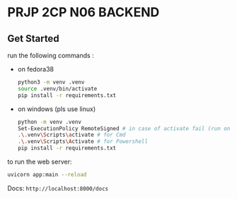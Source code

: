 # PRJP 2CP N06 BACKEND

## Get Started
run the following commands :
- on fedora38
	```bash
	python3 -m venv .venv
	source .venv/bin/activate
	pip install -r requirements.txt
	```

-	on windows (pls use linux)
	```sh
	python -m venv .venv
	Set-ExecutionPolicy RemoteSigned # in case of activate fail (run on Powershell as administrator)
	.\.venv\Scripts\activate # for Cmd
	.\.venv\Scripts\Activate # for Powershell
	pip install -r requirements.txt
	```


to run the web server:
```bash
uvicorn app:main --reload
```

Docs:  `http://localhost:8000/docs`

